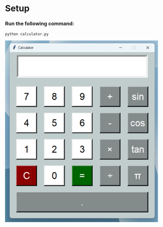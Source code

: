 # Setup
### Run the following command:

```shell
python calculator.py
```

![Python Calculator](images_for_github/python-calculator.png)